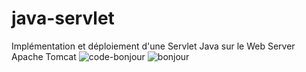 # java-servlet
Implémentation et déploiement d'une Servlet Java sur le Web Server Apache Tomcat
![code-bonjour](https://user-images.githubusercontent.com/90195320/153186131-18dd3828-0c60-41cb-a0fc-dfef2b5de8fd.PNG)
![bonjour](https://user-images.githubusercontent.com/90195320/153186144-6c0d1537-61bd-42f7-b924-6905d2cc2d97.PNG)
